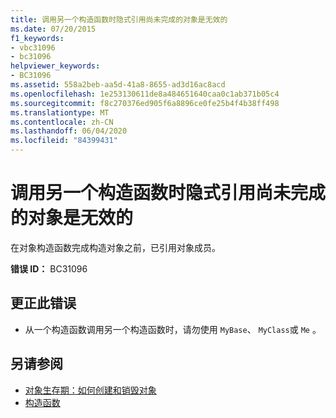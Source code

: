 ```yaml
---
title: 调用另一个构造函数时隐式引用尚未完成的对象是无效的
ms.date: 07/20/2015
f1_keywords:
- vbc31096
- bc31096
helpviewer_keywords:
- BC31096
ms.assetid: 558a2beb-aa5d-41a8-8655-ad3d16ac8acd
ms.openlocfilehash: 1e253130611de8a484651640caa0c1ab371b05c4
ms.sourcegitcommit: f8c270376ed905f6a8896ce0fe25b4f4b38ff498
ms.translationtype: MT
ms.contentlocale: zh-CN
ms.lasthandoff: 06/04/2020
ms.locfileid: "84399431"
---
```

# <a name="implicit-reference-to-object-under-construction-is-not-valid-when-calling-another-constructor"></a>调用另一个构造函数时隐式引用尚未完成的对象是无效的
在对象构造函数完成构造对象之前，已引用对象成员。  
  
 **错误 ID：** BC31096  
  
## <a name="to-correct-this-error"></a>更正此错误  
  
- 从一个构造函数调用另一个构造函数时，请勿使用 `MyBase`、 `MyClass`或 `Me` 。  
  
## <a name="see-also"></a>另请参阅

- [对象生存期：如何创建和销毁对象](../programming-guide/language-features/objects-and-classes/object-lifetime-how-objects-are-created-and-destroyed.md)
- [构造函数](../programming-guide/concepts/object-oriented-programming.md#constructors)
